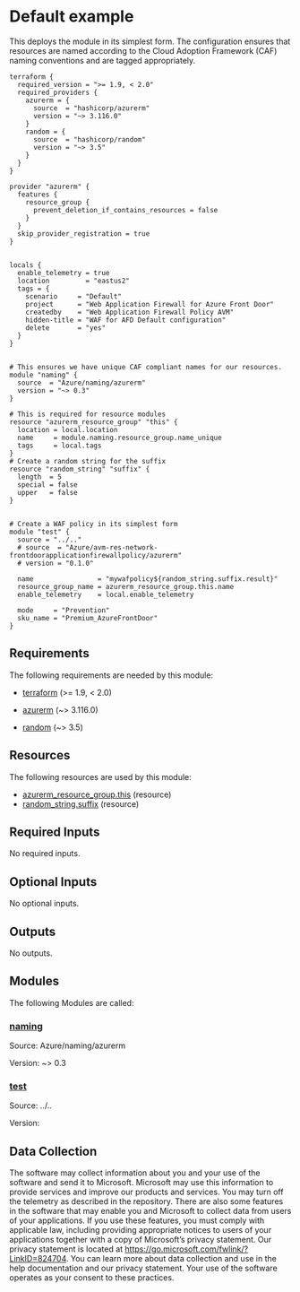 <!-- BEGIN_TF_DOCS -->
# Default example

This deploys the module in its simplest form. The configuration ensures that resources are named according to the Cloud Adoption Framework (CAF) naming conventions and are tagged appropriately.

```hcl
terraform {
  required_version = ">= 1.9, < 2.0"
  required_providers {
    azurerm = {
      source  = "hashicorp/azurerm"
      version = "~> 3.116.0"
    }
    random = {
      source  = "hashicorp/random"
      version = "~> 3.5"
    }
  }
}

provider "azurerm" {
  features {
    resource_group {
      prevent_deletion_if_contains_resources = false
    }
  }
  skip_provider_registration = true
}


locals {
  enable_telemetry = true
  location         = "eastus2"
  tags = {
    scenario     = "Default"
    project      = "Web Application Firewall for Azure Front Door"
    createdby    = "Web Application Firewall Policy AVM"
    hidden-title = "WAF for AFD Default configuration"
    delete       = "yes"
  }
}


# This ensures we have unique CAF compliant names for our resources.
module "naming" {
  source  = "Azure/naming/azurerm"
  version = "~> 0.3"
}

# This is required for resource modules
resource "azurerm_resource_group" "this" {
  location = local.location
  name     = module.naming.resource_group.name_unique
  tags     = local.tags
}
# Create a random string for the suffix
resource "random_string" "suffix" {
  length  = 5
  special = false
  upper   = false
}


# Create a WAF policy in its simplest form
module "test" {
  source = "../.."
  # source  = "Azure/avm-res-network-frontdoorapplicationfirewallpolicy/azurerm"
  # version = "0.1.0"

  name                = "mywafpolicy${random_string.suffix.result}"
  resource_group_name = azurerm_resource_group.this.name
  enable_telemetry    = local.enable_telemetry

  mode     = "Prevention"
  sku_name = "Premium_AzureFrontDoor"
}
```

<!-- markdownlint-disable MD033 -->
## Requirements

The following requirements are needed by this module:

- <a name="requirement_terraform"></a> [terraform](#requirement\_terraform) (>= 1.9, < 2.0)

- <a name="requirement_azurerm"></a> [azurerm](#requirement\_azurerm) (~> 3.116.0)

- <a name="requirement_random"></a> [random](#requirement\_random) (~> 3.5)

## Resources

The following resources are used by this module:

- [azurerm_resource_group.this](https://registry.terraform.io/providers/hashicorp/azurerm/latest/docs/resources/resource_group) (resource)
- [random_string.suffix](https://registry.terraform.io/providers/hashicorp/random/latest/docs/resources/string) (resource)

<!-- markdownlint-disable MD013 -->
## Required Inputs

No required inputs.

## Optional Inputs

No optional inputs.

## Outputs

No outputs.

## Modules

The following Modules are called:

### <a name="module_naming"></a> [naming](#module\_naming)

Source: Azure/naming/azurerm

Version: ~> 0.3

### <a name="module_test"></a> [test](#module\_test)

Source: ../..

Version:

<!-- markdownlint-disable-next-line MD041 -->
## Data Collection

The software may collect information about you and your use of the software and send it to Microsoft. Microsoft may use this information to provide services and improve our products and services. You may turn off the telemetry as described in the repository. There are also some features in the software that may enable you and Microsoft to collect data from users of your applications. If you use these features, you must comply with applicable law, including providing appropriate notices to users of your applications together with a copy of Microsoft’s privacy statement. Our privacy statement is located at <https://go.microsoft.com/fwlink/?LinkID=824704>. You can learn more about data collection and use in the help documentation and our privacy statement. Your use of the software operates as your consent to these practices.
<!-- END_TF_DOCS -->